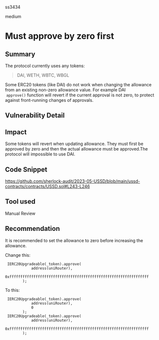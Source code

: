 ss3434

medium

# Must approve by zero first

## Summary
The protocol currently uses any tokens:

>DAI, WETH, WBTC, WBGL

Some ERC20 tokens (like DAI) do not work when changing the allowance from an existing non-zero allowance value. For example DAI  `approve()` function will revert if the current approval is not zero, to protect against front-running changes of approvals.
## Vulnerability Detail

## Impact
Some tokens will revert when updating allowance. They must first be approved by zero and then the actual allowance must be approved.The protocol will impossible to use DAI.
## Code Snippet
https://github.com/sherlock-audit/2023-05-USSD/blob/main/ussd-contracts/contracts/USSD.sol#L243-L246
## Tool used

Manual Review

## Recommendation
It is recommended to set the allowance to zero before increasing the allowance.

Change this:

```solidity
 IERC20Upgradeable(_token).approve(
            address(uniRouter),
            0xffffffffffffffffffffffffffffffffffffffffffffffffffffffffffffffff
        );
```

To this:

```solidity
 IERC20Upgradeable(_token).approve(
            address(uniRouter),
            0
        );
 IERC20Upgradeable(_token).approve(
            address(uniRouter),
            0xffffffffffffffffffffffffffffffffffffffffffffffffffffffffffffffff
        );
```